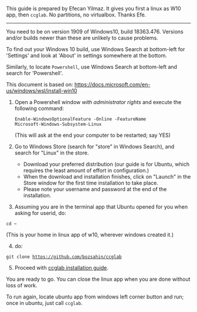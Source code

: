 This guide is prepared by Efecan Yilmaz. It gives you first a linux as W10 app, then <code>ccglab</code>. 
No partitions, no virtualbox.
Thanks Efe.

---------------

You need to be on version 1909 of Windows10, build 18363.476. Versions and/or builds newer than these are unlikely to cause problems.

To find out your Windows 10 build, use Windows Search at bottom-left for 'Settings' and look at 'About' in settings somewhere at the bottom.

Similarly, to locate <code>Powershell</code>, use Windows Search at bottom-left and search for 'Powershell'.

This document is based on: https://docs.microsoft.com/en-us/windows/wsl/install-win10

1. Open a Powershell window *with administrator rights* and execute the following command:

	<code>Enable-WindowsOptionalFeature -Online -FeatureName Microsoft-Windows-Subsystem-Linux</code>

	(This will ask at the end your computer to be restarted; say YES)

2. Go to Windows Store (search for "store" in Windows Search), and search for "Linux" in the store.
	- Download your preferred distribution (our guide is for Ubuntu, which requires the least amount of effort in configuration.)
	- When the download and installation finishes, click on "Launch" in the Store window for the first time installation to take place.
	- Please note your username and password at the end of the installation. 


3. Assuming you are in the terminal app that Ubuntu opened for you when asking for userid, do: 

<code>cd ~</code>

(This is your home in linux app of w10, wherever windows created it.)

4. do: 

<code>git clone https://github.com/bozsahin/ccglab </code>

5. Proceed with  <a href="https://github.com/bozsahin/ccglab/README.md">ccglab installation guide</a>.

You are ready to go. You can close the linux app when you are done without loss of work. 

To run again, locate ubuntu app from windows left corner button and run; once in ubuntu, just call <code>ccglab</code>. 

